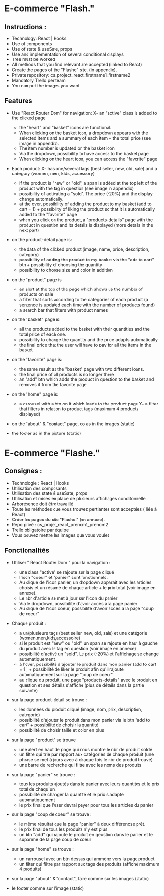 # E-commerce "Flash."

## Instructions :
- Technology: React | Hooks
- Use of components
- Use of state & useSate, props
- Use and implementation of several conditional displays
- Tree must be worked
- All methods that you find relevant are accepted (linked to React)
- Create the pages of the "Flashe" site. (in appendix).
- Private repository: cs_project_react_firstname1_firstname2
- Mandatory Trello per team
- You can put the images you want
 

## Features
- Use "React Router Dom" for navigation:
    X- an "active" class is added to the clicked page
    - the "heart" and "basket" icons are functional.
    - When clicking on the basket icon, a dropdown appears with the selected items and a summary of each item + the total price (see image in appendix).
    - The item number is updated on the basket icon
    - Via the dropdown, possibility to have access to the basket page
    - When clicking on the heart icon, you can access the "favorite" page

- Each product:
    X- has one/several tags (best seller, new, old, sale) and a category (women, men, kids, accessory)
    - if the product is "new" or "old", a span is added at the top left of the product with the tag in question (see image in appendix)
    - possibility of activating a "sold". The price (-20%) and the display change automatically.
    - at the over, possibility of adding the product to my basket (add to cart = 1) + possibility of liking the product so that it is automatically added to the "favorite" page
    - when you click on the product, a "products-details" page with the product in question and its details is displayed (more details in the next part)

- on the product-detail page is:
    - the data of the clicked product (image, name, price, description, category)
    - possibility of adding the product to my basket via the "add to cart" btn + possibility of choosing the quantity
    - possibility to choose size and color in addition

- on the "product" page is
    - an alert at the top of the page which shows us the number of products on sale
    - a filter that sorts according to the categories of each product (a sentence is updated each time with the number of products found)
    - a search bar that filters with product names

- on the "basket" page is:
    - all the products added to the basket with their quantities and the total price of each one.
    - possibility to change the quantity and the price adapts automatically
    - the final price that the user will have to pay for all the items in the basket

- on the "favorite" page is:
    - the same result as the "basket" page with two different loans.
    - the final price of all products is no longer there
    - an "add" btn which adds the product in question to the basket and removes it from the favorite page

- on the "home" page is:
    - a carousel with a btn on it which leads to the product page
    X- a filter that filters in relation to product tags (maximum 4 products displayed)

- on the "about" & "contact" page, do as in the images (static)
- the footer as in the picture (static)




# E-commerce "Flashe." 

## Consignes : 
- Technologie : React | Hooks 
- Utilisation des composants
- Utilisation des state & useSate, props
- Utilisation et mises en place de plusieurs affichages conditonnelle 
- Arborésence doit être travaillé 
- Toute les méthodes que vous trouvez pertiantes sont acceptées ( liée à React)
- Créer les pages du site "Flashe." (en annexe).
- Repo privé : cs_projet_react_prenom1_prenom2
- Trello obligatoire par équipe
- Vous pouvez mettre les images que vous voulez
 

## Fonctionalités 
- Utiliser " React Router Dom " pour la navigation : 
    - une class "active" se rajoute sur la page cliqué
    - l'icon "coeur" et "panier" sont fonctionnels. 
    - Au clique de l'icon panier, un dropdown apparait avec les articles choisis et un résumé de chaque article + le prix total (voir image en annexe). 
    - Le nbr d'article se met à jour sur l'icon du panier 
    - Via le dropdown, possibilité d'avoir accès à la page panier
    - Au clique de l'icon coeur, possibilité d'avoir accès à la page "coup de coeur"

- Chaque produit : 
    - a un/plusieurs tags (best seller, new, old, sale) et une catégorie (women,men,kids,accessoire)
    - si le produit est "new" ou "old", un span se rajoute en haut à gauche du produit avec le tag en question (voir image en annexe)
    - possibilité d'activé un "sold". Le prix (-20%) et l'affichage se change automatiquement. 
    - à l'over, possibilité d'ajouter le produit dans mon panier (add to cart = 1 ) + possibilité de liker le produit afin qu'il rajoute automatiquement  sur la page "coup de coeur" 
    - au clique du produit, une page "products-details" avec le produit en question et ses détails s'affiche (plus de détails dans la partie suivante)

- sur la page product-detail se trouve : 
    - les données du produit cliqué (image, nom, prix, description, categorie)
    - possibilité d'ajouter le produit dans mon panier via le btn  "add to cart" + possibilité de choisir la quantité
    - possibilité de choisir taille et color en plus

- sur la page "product" se trouve
    - une alert en haut de page qui nous montre le nbr de produit soldé
    - un filtre qui trie par rapport aux catégories de chaque produit (une phrase se met à jours avec à chaque fois le nbr de produit trouvé)
    - une barre de recherche qui filtre avec les noms des produits

- sur la page "panier" se trouve : 
    - tous les produits ajoutés dans le panier avec leurs quantités et le prix total de chaqu'un. 
    - possibilité de changer la quantité et le prix s'adapte automatiquement 
    - le prix final que l'user devrai payer pour tous les articles du panier

- sur la page "coup de coeur" se trouve : 
    - le même résultat que la page "panier" à deux différencse prêt. 
    - le prix final de tous les produits n'y est plus
    - un btn "add" qui rajoute le produit en qeustion dans le panier et le supprime de la page coup de coeur

- sur la page "home" se trouve : 
    - un carrousel avec un btn dessus qui ammène vers la page product
    - un filter qui filtre par rapport aux tags des produits (affiché maximum 4 produits)

- sur la page "about" & "contact", faire comme sur les images (static)
- le footer comme sur l'image (static)